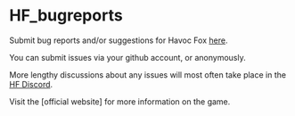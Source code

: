 # HF_bugreports
Submit bug reports and/or suggestions for Havoc Fox [here](https://github.com/HavocFox/HF_bugreports/issues).

You can submit issues via your github account, or anonymously.

More lengthy discussions about any issues will most often take place in the [HF Discord](https://discord.gg/jXHRxru).

Visit the [official website] for more information on the game.
